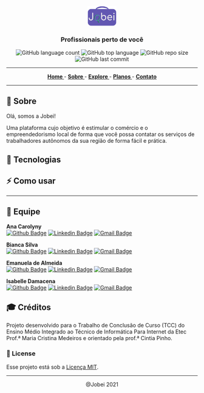 <p align="center"> <img width="15%" src="./assets/img/icons/logo.png"></img> </p>
<h3 align="center"> Profissionais perto de você </h3>

<p align="center">
    <img alt="GitHub language count" src="https://img.shields.io/github/languages/count/BiancaFSilva/TCC">
    <img alt="GitHub top language" src="https://img.shields.io/github/languages/top/BiancaFSilva/TCC">
    <img alt="GitHub repo size" src="https://img.shields.io/github/repo-size/BiancaFSilva/TCC">
    <img alt="GitHub last commit" src="https://img.shields.io/github/last-commit/BiancaFSilva/TCC">
</p>

---

<p align="center">    
    <a href="http://jobei.atwebpages.com/index.html"> <b> Home </b> </a> - 
    <a href="http://jobei.atwebpages.com/index.html#"> <b> Sobre </b> </a> - 
    <a href="http://jobei.atwebpages.com/index.html#"> <b> Explore </b> </a> - 
    <a href="http://jobei.atwebpages.com/index.html#"> <b> Planos </b> </a> - 
    <a href="https://projetojobei.github.io/Jobei/#"> <b> Contato </b> </a>
</p>

---
## :bookmark: Sobre
Olá, somos a Jobei! 

Uma plataforma cujo objetivo é estimular o comércio e o empreendedorismo local de forma que você possa contatar os serviços de trabalhadores autônomos da sua região de forma fácil e prática.

## :rocket: Tecnologias 

## :zap: Como usar 

---

## :busts_in_silhouette: Equipe
  <b> Ana Carolyny </b>  
    [![Github Badge](https://img.shields.io/badge/-Github-black?style=flat-square&logo=Github&logoColor=white&link=https://github.com/AnaThomazini55)](https://github.com/AnaThomazini55)
    [![Linkedin Badge](https://img.shields.io/badge/-LinkedIn-blue?style=flat-square&logo=Linkedin&logoColor=white&link=https://www.linkedin.com/in/----)](https://www.linkedin.com/in/----)
    [![Gmail Badge](https://img.shields.io/badge/-Gmail-c14438?style=flat-square&logo=Gmail&logoColor=white&link=mailto:carolyny.ana04@gmail.com)](mailto:carolyny.ana04@gmail.com)
  
  <b> Bianca Silva </b>  
    [![Github Badge](https://img.shields.io/badge/-Github-black?style=flat-square&logo=Github&logoColor=white&link=https://github.com/BiancaFSilva)](https://github.com/BiancaFSilva)
    [![Linkedin Badge](https://img.shields.io/badge/-LinkedIn-blue?style=flat-square&logo=Linkedin&logoColor=white&link=https://www.linkedin.com/in/biancafsilva/)](https://www.linkedin.com/in/biancafsilva/)
    [![Gmail Badge](https://img.shields.io/badge/-Gmail-c14438?style=flat-square&logo=Gmail&logoColor=white&link=mailto:biancaflorianodasilv@gmail.com)](mailto:biancaflorianodasilva@gmail.com)
   
  <b> Emanuela de Almeida </b>   
    [![Github Badge](https://img.shields.io/badge/-Github-black?style=flat-square&logo=Github&logoColor=white&link=https://github.com/Manu0121)](https://github.com/Manu0121)
    [![Linkedin Badge](https://img.shields.io/badge/-LinkedIn-blue?style=flat-square&logo=Linkedin&logoColor=white&link=https://www.linkedin.com/in/emanuela-de-almeida-silva-9920581a4/)](https://www.linkedin.com/in/emanuela-de-almeida-silva-9920581a4/)
    [![Gmail Badge](https://img.shields.io/badge/-Gmail-c14438?style=flat-square&logo=Gmail&logoColor=white&link=mailto:manudealsilva@gmail.com)](mailto:manudealsilva@gmail.com)
    
  <b> Isabelle Damacena </b>   
    [![Github Badge](https://img.shields.io/badge/-Github-black?style=flat-square&logo=Github&logoColor=white&link=https://github.com/IsabelleDamacena)](https://github.com/IsabelleDamacena)
    [![Linkedin Badge](https://img.shields.io/badge/-LinkedIn-blue?style=flat-square&logo=Linkedin&logoColor=white&link=   )](https://www.linkedin.com/in/  )
    [![Gmail Badge](https://img.shields.io/badge/-Gmail-c14438?style=flat-square&logo=Gmail&logoColor=white&link=mailto:damacenaisabelle@gmail.com)](mailto:damacenaisabelle@gmail.com)
  
## :mortar_board: Créditos
Projeto desenvolvido para o Trabalho de Conclusão de Curso (TCC) do Ensino Médio Integrado ao Técnico de Informática Para Internet da Etec Prof.ª Maria Cristina Medeiros e orientado pela prof.ª Cintia Pinho.

### :memo: License
Esse projeto está sob a [Licença MIT](LICENSE).




---
<p align="center"> @Jobei 2021 </p>
